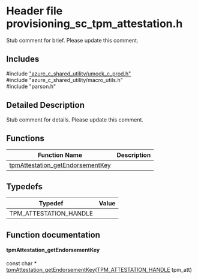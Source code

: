 # Header file provisioning_sc_tpm_attestation.h 

Stub comment for brief. Please update this comment.

## Includes

\#include ["azure_c_shared_utility/umock_c_prod.h"](iot-c-ref-umock-c-prod-h.md)  
\#include "azure_c_shared_utility/macro_utils.h"  
\#include "parson.h"  

## Detailed Description

Stub comment for details. Please update this comment.

## Functions

Function Name                  | Description                                
--------------------------------|---------------------------------------------
[tpmAttestation_getEndorsementKey](./iot-c-ref-provisioning-sc-tpm-attestation-h/tpmattestation-getendorsementkey.md)            | 

## Typedefs

Typedef                        | Value                                
--------------------------------|---------------------------------------------
TPM_ATTESTATION_HANDLE            | 

## Function documentation

#### tpmAttestation_getEndorsementKey 
const char * [tpmAttestation_getEndorsementKey](#provisioning__sc__tpm__attestation_8h_1aa08fe9876275814d401505da986e08d2)([TPM_ATTESTATION_HANDLE](#provisioning__sc__tpm__attestation_8h_1a2160dafed7601d6f7f4ce726b8378a3c) tpm_att)

